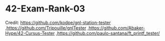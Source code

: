 # 42-Exam-Rank-03
Credit: https://github.com/kodpe/gnl-station-tester
,https://github.com/Tripouille/gnlTester
,https://github.com/Abaker-Hype/42-Cursus-Tester
,https://github.com/paulo-santana/ft_printf_tester/
